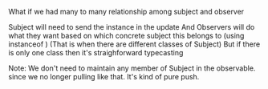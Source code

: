 

What if we had many to many relationship among subject and observer

Subject will need to send the instance in the update
And Observers will do what they want based on which concrete subject this belongs to
(using instanceof ) 
(That is when there are different classes of Subject)
But if there is only one class then it's straighforward typecasting

Note: We don't need to maintain any member of Subject in the observable. since we no longer pulling like that. It's kind of pure push.
